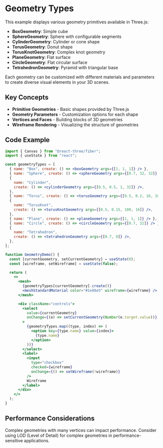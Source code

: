 # Geometry Types

This example displays various geometry primitives available in Three.js:

- **BoxGeometry**: Simple cube
- **SphereGeometry**: Sphere with configurable segments
- **CylinderGeometry**: Cylinder or cone shape
- **TorusGeometry**: Donut shape
- **TorusKnotGeometry**: Complex knot geometry
- **PlaneGeometry**: Flat surface
- **CircleGeometry**: Flat circular surface
- **TetrahedronGeometry**: Pyramid with triangular base

Each geometry can be customized with different materials and parameters
to create diverse visual elements in your 3D scenes.

## Key Concepts

- **Primitive Geometries** - Basic shapes provided by Three.js
- **Geometry Parameters** - Customization options for each shape
- **Vertices and Faces** - Building blocks of 3D geometries
- **Wireframe Rendering** - Visualizing the structure of geometries

## Code Example

```jsx
import { Canvas } from "@react-three/fiber";
import { useState } from "react";

const geometryTypes = [
  { name: "Box", create: () => <boxGeometry args={[1, 1, 1]} /> },
  { name: "Sphere", create: () => <sphereGeometry args={[0.7, 32, 32]} /> },
  {
    name: "Cylinder",
    create: () => <cylinderGeometry args={[0.5, 0.5, 1, 32]} />,
  },
  { name: "Torus", create: () => <torusGeometry args={[0.5, 0.2, 16, 100]} /> },
  {
    name: "TorusKnot",
    create: () => <torusKnotGeometry args={[0.5, 0.15, 100, 16]} />,
  },
  { name: "Plane", create: () => <planeGeometry args={[1, 1, 1]} /> },
  { name: "Circle", create: () => <circleGeometry args={[0.7, 32]} /> },
  {
    name: "Tetrahedron",
    create: () => <tetrahedronGeometry args={[0.7, 0]} />,
  },
];

function GeometryDemo() {
  const [currentGeometry, setCurrentGeometry] = useState(0);
  const [wireframe, setWireframe] = useState(false);

  return (
    <>
      <mesh>
        {geometryTypes[currentGeometry].create()}
        <meshStandardMaterial color="#1e88e5" wireframe={wireframe} />
      </mesh>

      <div className="controls">
        <select
          value={currentGeometry}
          onChange={(e) => setCurrentGeometry(Number(e.target.value))}
        >
          {geometryTypes.map((type, index) => (
            <option key={type.name} value={index}>
              {type.name}
            </option>
          ))}
        </select>
        <label>
          <input
            type="checkbox"
            checked={wireframe}
            onChange={() => setWireframe(!wireframe)}
          />
          Wireframe
        </label>
      </div>
    </>
  );
}
```

## Performance Considerations

Complex geometries with many vertices can impact performance. Consider using LOD (Level of Detail) for complex geometries in performance-sensitive applications.
